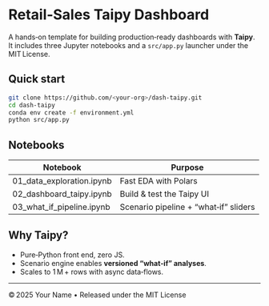 # Retail‑Sales Taipy Dashboard

A hands‑on template for building production‑ready dashboards with **Taipy**.  
It includes three Jupyter notebooks and a `src/app.py` launcher under the MIT License.

## Quick start
```bash
git clone https://github.com/<your‑org>/dash‑taipy.git
cd dash‑taipy
conda env create -f environment.yml
python src/app.py
```

## Notebooks
| Notebook | Purpose |
|----------|---------|
| 01_data_exploration.ipynb | Fast EDA with Polars |
| 02_dashboard_taipy.ipynb  | Build & test the Taipy UI |
| 03_what_if_pipeline.ipynb | Scenario pipeline + “what‑if” sliders |

## Why Taipy?
* Pure‑Python front end, zero JS.  
* Scenario engine enables **versioned “what‑if” analyses**.  
* Scales to 1 M + rows with async data‑flows.

---

© 2025 Your Name • Released under the MIT License
